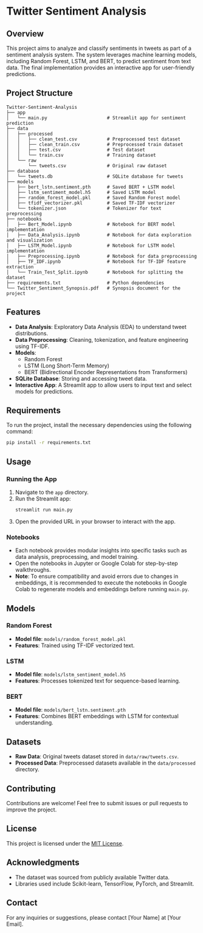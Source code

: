 # Twitter Sentiment Analysis

## Overview
This project aims to analyze and classify sentiments in tweets as part of a sentiment analysis system. The system leverages machine learning models, including Random Forest, LSTM, and BERT, to predict sentiment from text data. The final implementation provides an interactive app for user-friendly predictions.

## Project Structure
```
Twitter-Sentiment-Analysis
├── app
│   └── main.py                      # Streamlit app for sentiment prediction
├── data
│   ├── processed
│   │   ├── clean_test.csv           # Preprocessed test dataset
│   │   ├── clean_train.csv          # Preprocessed train dataset
│   │   ├── test.csv                 # Test dataset
│   │   └── train.csv                # Training dataset
│   └── raw
│       └── tweets.csv               # Original raw dataset
├── database
│   └── tweets.db                    # SQLite database for tweets
├── models
│   ├── bert_lstn.sentiment.pth      # Saved BERT + LSTM model
│   ├── lstm_sentiment_model.h5      # Saved LSTM model
│   ├── random_forest_model.pkl      # Saved Random Forest model
│   ├── tfidf_vectorizer.pkl         # Saved TF-IDF vectorizer
│   └── tokenizer.json               # Tokenizer for text preprocessing
├── notebooks
│   ├── Bert_Model.ipynb             # Notebook for BERT model implementation
│   ├── Data_Analysis.ipynb          # Notebook for data exploration and visualization
│   ├── LSTM_Model.ipynb             # Notebook for LSTM model implementation
│   ├── Preprocessing.ipynb          # Notebook for data preprocessing
│   ├── TF_IDF.ipynb                 # Notebook for TF-IDF feature extraction
│   └── Train_Test_Split.ipynb       # Notebook for splitting the dataset
├── requirements.txt                 # Python dependencies
└── Twitter_Sentiment_Synopsis.pdf   # Synopsis document for the project
```

## Features
- **Data Analysis**: Exploratory Data Analysis (EDA) to understand tweet distributions.
- **Data Preprocessing**: Cleaning, tokenization, and feature engineering using TF-IDF.
- **Models**:
  - Random Forest
  - LSTM (Long Short-Term Memory)
  - BERT (Bidirectional Encoder Representations from Transformers)
- **SQLite Database**: Storing and accessing tweet data.
- **Interactive App**: A Streamlit app to allow users to input text and select models for predictions.

## Requirements
To run the project, install the necessary dependencies using the following command:
```bash
pip install -r requirements.txt
```

## Usage
### Running the App
1. Navigate to the `app` directory.
2. Run the Streamlit app:
   ```bash
   streamlit run main.py
   ```
3. Open the provided URL in your browser to interact with the app.

### Notebooks
- Each notebook provides modular insights into specific tasks such as data analysis, preprocessing, and model training.
- Open the notebooks in Jupyter or Google Colab for step-by-step walkthroughs.
- **Note**: To ensure compatibility and avoid errors due to changes in embeddings, it is recommended to execute the notebooks in Google Colab to regenerate models and embeddings before running `main.py`.

## Models
### Random Forest
- **Model file**: `models/random_forest_model.pkl`
- **Features**: Trained using TF-IDF vectorized text.

### LSTM
- **Model file**: `models/lstm_sentiment_model.h5`
- **Features**: Processes tokenized text for sequence-based learning.

### BERT
- **Model file**: `models/bert_lstn.sentiment.pth`
- **Features**: Combines BERT embeddings with LSTM for contextual understanding.

## Datasets
- **Raw Data**: Original tweets dataset stored in `data/raw/tweets.csv`.
- **Processed Data**: Preprocessed datasets available in the `data/processed` directory.

## Contributing
Contributions are welcome! Feel free to submit issues or pull requests to improve the project.

## License
This project is licensed under the [MIT License](LICENSE).

## Acknowledgments
- The dataset was sourced from publicly available Twitter data.
- Libraries used include Scikit-learn, TensorFlow, PyTorch, and Streamlit.

## Contact
For any inquiries or suggestions, please contact [Your Name] at [Your Email].
